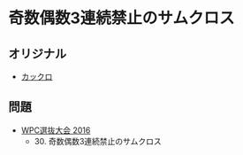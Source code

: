 # 奇数偶数3連続禁止のサムクロス

## オリジナル
- [カックロ](kakuro.md)

## 問題
- [WPC選抜大会 2016](../questions/jwpc2016.md)
	- 30\. 奇数偶数3連続禁止のサムクロス
